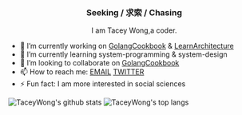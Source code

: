 <h3 align="center">Seeking / 求索 / Chasing</h3>
<p align="center">
    I am Tacey Wong,a coder.
</p>
 

- 🔭 I’m currently working on [GolangCookbook](https://github.com/Sharp-Enrich/GolangCookbook) & [LearnArchitecture](https://github.com/Sharp-Enrich/LearnArchitecture)
- 🌱 I’m currently learning system-programming & system-design
- 👯 I’m looking to collaborate on  [GolangCookbook](https://github.com/Sharp-Enrich/GolangCookbook)
- 📫 How to reach me: [EMAIL](mailto:xinyong.wang@qq.com) [TWITTER](https://twitter.com/tacey_w)
- ⚡ Fun fact: I am more interested in social sciences

![TaceyWong's github stats](https://github-readme-stats.vercel.app/api?username=TaceyWong&show_icons=true)
![TaceyWong's top langs](https://github-readme-stats.vercel.app/api/top-langs/?username=TaceyWong&show_icons=true&hide=css,html)

